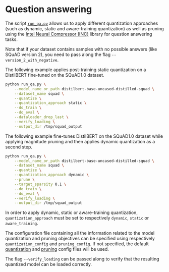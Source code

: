 <!---
Copyright 2020 The HuggingFace Team. All rights reserved.

Licensed under the Apache License, Version 2.0 (the "License");
you may not use this file except in compliance with the License.
You may obtain a copy of the License at

    http://www.apache.org/licenses/LICENSE-2.0

Unless required by applicable law or agreed to in writing, software
distributed under the License is distributed on an "AS IS" BASIS,
WITHOUT WARRANTIES OR CONDITIONS OF ANY KIND, either express or implied.
See the License for the specific language governing permissions and
limitations under the License.
-->

# Question answering


The script [`run_qa.py`](https://github.com/huggingface/optimum/blob/main/examples/inc/pytorch/question-answering/run_qa.py)
allows us to apply different quantization approaches (such as dynamic, static and aware-training quantization) as well as pruning 
using the [Intel Neural Compressor (INC)](https://github.com/intel/neural-compressor) library for
question answering tasks.

Note that if your dataset contains samples with no possible answers (like SQuAD version 2), you need to pass along 
the flag `--version_2_with_negative`.

The following example applies post-training static quantization on a DistilBERT fine-tuned on the SQuAD1.0 dataset.

```bash
python run_qa.py \
    --model_name_or_path distilbert-base-uncased-distilled-squad \
    --dataset_name squad \
    --quantize \
    --quantization_approach static \
    --do_train \
    --do_eval \
    --dataloader_drop_last \
    --verify_loading \
    --output_dir /tmp/squad_output
```

The following example fine-tunes DistilBERT on the SQuAD1.0 dataset while applying magnitude pruning and then applies 
dynamic quantization as a second step.

```bash
python run_qa.py \
    --model_name_or_path distilbert-base-uncased-distilled-squad \
    --dataset_name squad \
    --quantize \
    --quantization_approach dynamic \
    --prune \
    --target_sparsity 0.1 \
    --do_train \
    --do_eval \
    --verify_loading \
    --output_dir /tmp/squad_output
```

In order to apply dynamic, static or aware-training quantization, `quantization_approach` must be set to 
respectively `dynamic`, `static` or `aware_training`.

The configuration file containing all the information related to the model quantization and pruning objectives can be 
specified using respectively `quantization_config` and `pruning_config`. If not specified, the default
[quantization](https://github.com/huggingface/optimum/blob/main/examples/inc/pytorch/config/quantization.yml) 
and [pruning](https://github.com/huggingface/optimum/blob/main/examples/inc/pytorch/config/prune.yml) 
config files will be used.

The flag `--verify_loading` can be passed along to verify that the resulting quantized model can be loaded correctly.
